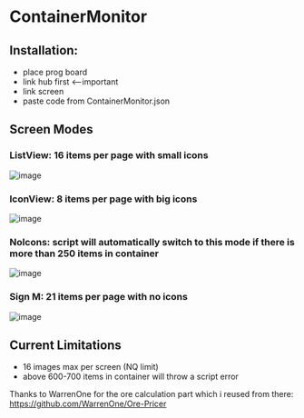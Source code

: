 # ContainerMonitor

## Installation:
- place prog board
- link hub first <--important
- link screen
- paste code from ContainerMonitor.json

## Screen Modes
### ListView: 16 items per page with small icons
![image](https://user-images.githubusercontent.com/93654396/181996240-738cc502-63b0-4335-b2fd-27c5a42c8abe.png)

### IconView: 8 items per page with big icons
![image](https://user-images.githubusercontent.com/93654396/181996282-e34e88c4-711b-4573-b89d-404b4304e143.png)

### NoIcons: script will automatically switch to this mode if there is more than 250 items in container
![image](https://user-images.githubusercontent.com/93654396/182011638-7531a212-f505-46c2-8802-84ea13ba06b4.png)

### Sign M: 21 items per page with no icons
![image](https://user-images.githubusercontent.com/93654396/182011788-ad8d4aee-a505-47e3-91e6-5b931c03107b.png)

## Current Limitations
 - 16 images max per screen (NQ limit)
 - above 600-700 items in container will throw a script error

Thanks to WarrenOne for the ore calculation part which i reused from there: https://github.com/WarrenOne/Ore-Pricer
